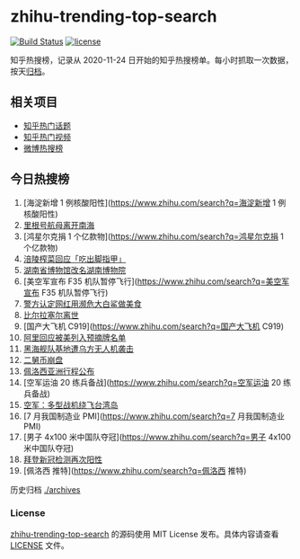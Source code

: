# zhihu-trending-top-search

[![Build Status](https://github.com/justjavac/zhihu-trending-top-search/workflows/ci/badge.svg?branch=main)](https://github.com/justjavac/zhihu-trending-top-search/actions)
[![license](https://img.shields.io/github/license/justjavac/zhihu-trending-top-search)](https://github.com/justjavac/zhihu-trending-top-search/blob/main/LICENSE)

知乎热搜榜，记录从 2020-11-24 日开始的知乎热搜榜单。每小时抓取一次数据，按天[归档](./archives)。

## 相关项目

- [知乎热门话题](https://github.com/justjavac/zhihu-trending-hot-questions)
- [知乎热门视频](https://github.com/justjavac/zhihu-trending-hot-video)
- [微博热搜榜](https://github.com/justjavac/weibo-trending-hot-search)

## 今日热搜榜

<!-- BEGIN -->
<!-- 最后更新时间 Mon Aug 01 2022 16:11:44 GMT+0800 (China Standard Time) -->

1. [海淀新增 1 例核酸阳性](https://www.zhihu.com/search?q=海淀新增 1 例核酸阳性)
1. [里根号航母离开南海](https://www.zhihu.com/search?q=里根号航母离开南海)
1. [鸿星尔克捐 1 个亿款物](https://www.zhihu.com/search?q=鸿星尔克捐 1 个亿款物)
1. [涪陵榨菜回应「吃出脚指甲」](https://www.zhihu.com/search?q=涪陵榨菜回应「吃出脚指甲」)
1. [湖南省博物馆改名湖南博物院](https://www.zhihu.com/search?q=湖南省博物馆改名湖南博物院)
1. [美空军宣布 F35 机队暂停飞行](https://www.zhihu.com/search?q=美空军宣布 F35 机队暂停飞行)
1. [警方认定网红用濒危大白鲨做美食](https://www.zhihu.com/search?q=警方认定网红用濒危大白鲨做美食)
1. [比尔拉塞尔离世](https://www.zhihu.com/search?q=比尔拉塞尔离世)
1. [国产大飞机 C919](https://www.zhihu.com/search?q=国产大飞机 C919)
1. [阿里回应被美列入预摘牌名单](https://www.zhihu.com/search?q=阿里回应被美列入预摘牌名单)
1. [黑海舰队基地遭乌方无人机袭击](https://www.zhihu.com/search?q=黑海舰队基地遭乌方无人机袭击)
1. [二舅币崩盘](https://www.zhihu.com/search?q=二舅币崩盘)
1. [佩洛西亚洲行程公布](https://www.zhihu.com/search?q=佩洛西亚洲行程公布)
1. [空军运油 20 练兵备战](https://www.zhihu.com/search?q=空军运油 20 练兵备战)
1. [空军：多型战机绕飞台湾岛](https://www.zhihu.com/search?q=空军：多型战机绕飞台湾岛)
1. [7 月我国制造业 PMI](https://www.zhihu.com/search?q=7 月我国制造业 PMI)
1. [男子 4x100 米中国队夺冠](https://www.zhihu.com/search?q=男子 4x100 米中国队夺冠)
1. [拜登新冠检测再次阳性](https://www.zhihu.com/search?q=拜登新冠检测再次阳性)
1. [佩洛西 推特](https://www.zhihu.com/search?q=佩洛西 推特)

<!-- END -->

历史归档 [./archives](./archives)

### License

[zhihu-trending-top-search](https://github.com/justjavac/zhihu-trending-top-search)
的源码使用 MIT License 发布。具体内容请查看 [LICENSE](./LICENSE) 文件。
